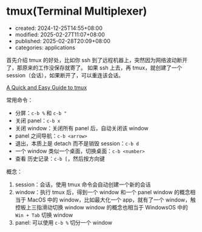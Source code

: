 # tmux(Terminal Multiplexer)

-   created: 2024-12-25T14:55+08:00
-   modified: 2025-02-27T11:07+08:00
-   published: 2025-02-28T20:09+08:00
-   categories: applications

首先介绍 tmux 的好处，比如你 ssh 到了远程机器上，突然因为网络波动断开了，那原来的工作没保存就寄了。
如果 ssh 上去，再 tmux，就创建了一个 session（会话），如果断开了，可以重连该会话。

[A Quick and Easy Guide to tmux](https://hamvocke.com/blog/a-quick-and-easy-guide-to-tmux/)

常用命令：

-   分屏：`c-b %` 和 `c-b "`
-   关闭 panel：`c-b x`
-   关闭 window：关闭所有 panel 后，自动关闭该 window
-   panel 之间导航：`c-b <arrow>`
-   退出，本质上是 detach 而不是销毁 session：`c-b d`
-   一个 window 类似一个桌面，切换桌面：`c-b <number>`
-   查看 历史记录：`c-b [`，然后按方向键

概念：

1. session：会话，使用 tmux 命令会自动创建一个新的会话
2. window：执行 tmux 后，得到一个 window 和一个 panel
   window 的概念相当于 MacOS 中的 window，比如最大化一个 app，就有了一个 window，触控板上三指滑动切换 window
   window 的概念也相当于 WindowsOS 中的 `Win + Tab` 切换 window
3. panel: 可以使用 `c-b %` 切分一个 window
